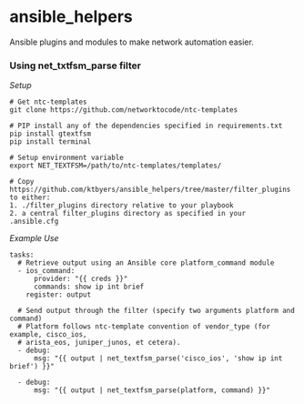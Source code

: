 # ansible_helpers
Ansible plugins and modules to make network automation easier.


### Using net_txtfsm_parse filter

*_Setup_*

    # Get ntc-templates
    git clone https://github.com/networktocode/ntc-templates
    
    # PIP install any of the dependencies specified in requirements.txt
    pip install gtextfsm
    pip install terminal
    
    # Setup environment variable
    export NET_TEXTFSM=/path/to/ntc-templates/templates/
    
    # Copy https://github.com/ktbyers/ansible_helpers/tree/master/filter_plugins to either:
    1. ./filter_plugins directory relative to your playbook
    2. a central filter_plugins directory as specified in your .ansible.cfg

*_Example Use_*

    tasks:
      # Retrieve output using an Ansible core platform_command module
      - ios_command:
          provider: "{{ creds }}"
          commands: show ip int brief
        register: output
      
      # Send output through the filter (specify two arguments platform and command)
      # Platform follows ntc-template convention of vendor_type (for example, cisco_ios,
      # arista_eos, juniper_junos, et cetera).
      - debug:
          msg: "{{ output | net_textfsm_parse('cisco_ios', 'show ip int brief') }}"

      - debug:
          msg: "{{ output | net_textfsm_parse(platform, command) }}"
